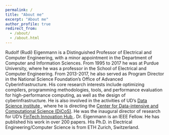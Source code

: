 ```yaml
---
permalink: /
title: "About me"
excerpt: "About me"
author_profile: true
redirect_from: 
  - /about/
  - /about.html
---
```



Rudolf (Rudi) Eigenmann is a Distinguished Professor of Electrical and Computer Engineering, with a minor appointment in the Department of Computer and Information Sciences. From 1995 to 2017 he was at Purdue University, where he was a professor in the School of Electrical and Computer Engineering. From 2013-2017, he also served as Program Director in the National Science Foundation’s Office of Advanced Cyberinfrastructure. His core research interests include optimizing compilers, programming methodologies, tools, and performance evaluation for high-performance computing, as well as the design of cyberinfrastructure. He is also involved in the activities of UD’s <a href="https://dsi.udel.edu"> Data Science institute </a>, where he is directing the <a href="https://dsi.udel.edu/core/">Center for Data-intensive and Computational Science (DiCoS)</a>. He was the inaugural director of research for UD’s <a href="https://www.udel.edu/research-innovation/star/fintech/"> FinTech Innovation Hub </a>. Dr. Eigenmann is an IEEE Fellow. He has published his work in over 200 papers. His Ph.D. in Electrical Engineering/Computer Science is from ETH Zurich, Switzerland.

